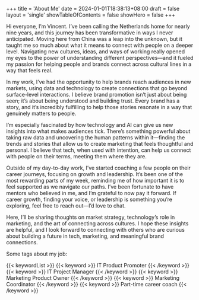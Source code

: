 +++
title = 'About Me'
date = 2024-01-01T18:38:13+08:00
draft = false
layout = 'single'
showTableOfContents = false
showHero = false
+++

Hi everyone, I’m Vincent. I’ve been calling the Netherlands home for nearly nine years, and this journey has been transformative in ways I never anticipated. Moving here from China was a leap into the unknown, but it taught me so much about what it means to connect with people on a deeper level. Navigating new cultures, ideas, and ways of working really opened my eyes to the power of understanding different perspectives—and it fueled my passion for helping people and brands connect across cultural lines in a way that feels real.

In my work, I’ve had the opportunity to help brands reach audiences in new markets, using data and technology to create connections that go beyond surface-level interactions. I believe brand promotion isn’t just about being seen; it’s about being understood and building trust. Every brand has a story, and it’s incredibly fulfilling to help those stories resonate in a way that genuinely matters to people.

I’m especially fascinated by how technology and AI can give us new insights into what makes audiences tick. There’s something powerful about taking raw data and uncovering the human patterns within it—finding the trends and stories that allow us to create marketing that feels thoughtful and personal. I believe that tech, when used with intention, can help us connect with people on their terms, meeting them where they are.

Outside of my day-to-day work, I’ve started coaching a few people on their career journeys, focusing on growth and leadership. It’s been one of the most rewarding parts of my week, reminding me of how important it is to feel supported as we navigate our paths. I’ve been fortunate to have mentors who believed in me, and I’m grateful to now pay it forward. If career growth, finding your voice, or leadership is something you’re exploring, feel free to reach out—I’d love to chat.

Here, I’ll be sharing thoughts on market strategy, technology’s role in marketing, and the art of connecting across cultures. I hope these insights are helpful, and I look forward to connecting with others who are curious about building a future in tech, marketing, and meaningful brand connections.

Some tags about my job:

{{< keywordList >}}
{{< keyword >}} IT Product Promoter {{< /keyword >}}
{{< keyword >}} IT Project Manager {{< /keyword >}}
{{< keyword >}} Marketing Product Owner {{< /keyword >}}
{{< keyword >}} Marketing Coordinator {{< /keyword >}}
{{< keyword >}} Part-time career coach {{< /keyword >}}

<!-- My hobbies:

{{< keywordList >}}
{{< keyword >}} Hiking {{< /keyword >}}
{{< keyword >}} Swimming {{< /keyword >}}
{{< keyword >}} Skiing {{< /keyword >}}
{{< keyword >}} Japanese cuisine and culture {{< /keyword >}}
{{< keyword >}} Traveling {{< /keyword >}}
{{< keyword >}} Movies: Drama, Mystery, Sci-Fi {{< /keyword >}}
{{< keyword >}} TV Shows: Black Mirror, Game of Thrones, etc. {{< /keyword >}}
{{< keyword >}} Fantasy novels {{< /keyword >}}
{{< keyword >}} Non-fiction books {{< /keyword >}}
{{< keyword >}} Ed Sheeran {{< /keyword >}}
{{< keyword >}} Imagine Dragons {{< /keyword >}}
{{< keyword >}} Black Pink {{< /keyword >}}
{{< keyword >}} Hans Zimmer {{< /keyword >}}
{{< keyword >}} Strategy role-playing games {{< /keyword >}}
{{< keyword >}} Board games {{< /keyword >}}
{{< /keywordList >}}


My interest areas:

{{< keywordList >}}
{{< keyword >}} Personal growth {{< /keyword >}}
{{< keyword >}} Career growth {{< /keyword >}}
{{< keyword >}} Career Planning {{< /keyword >}}
{{< keyword >}} Artificial intelligence {{< /keyword >}}
{{< keyword >}} Technology {{< /keyword >}}
{{< keyword >}} Psychology {{< /keyword >}}
{{< keyword >}} Marketing {{< /keyword >}}
{{< keyword >}} Business {{< /keyword >}}
{{< /keywordList >}} -->
